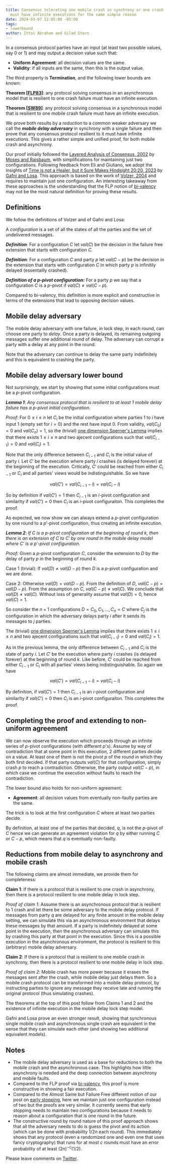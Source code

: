 ```yaml
---
title: Consensus tolerating one mobile crash in synchrony or one crash is asynchrony
  must have infinite executions for the same simple reason
date: 2024-03-07 12:05:00 -05:00
tags:
- lowerbound
author: Ittai Abraham and Gilad Stern
---
```


In a consensus protocol parties have an input (at least two possible values, say 0 or 1) and may output a decision value such that:

* **Uniform Agreement**: all decision values are the same.
* **Validity**: if all inputs are the same, then this is the output value.

The third property is **Termination**, and the following lower bounds are known:

**Theorem [[FLP83](https://decentralizedthoughts.github.io/2019-12-15-asynchrony-uncommitted-lower-bound/)]**: any protocol solving consensus in an asynchronous model that is resilient to one crash failure must have an infinite execution.

**Theorem [[SW89](https://dl.acm.org/doi/10.5555/73228.73254)]**: any protocol solving consensus in a synchronous model that is resilient to one mobile crash failure must have an infinite execution.

We prove both results by a *reduction* to a common weaker adversary we call the ***mobile delay adversary*** in synchrony with a single failure and then prove that any consensus protocol resilient to it must have infinite executions. This gives a rather simple and unified proof, for both mobile crash and asynchrony.

Our proof initially followed the [Layered Analysis of Consensus, 2002](http://courses.csail.mit.edu/6.897/fall04/papers/Moses/layering.pdf) by [Moses and Rajsbaum](https://epubs.siam.org/doi/10.1137/S0097539799364006), with simplifications for maintaining just two configurations. Following feedback from Eli and Giuliano, we adopt the insights of [Time is not a Healer, but it Sure Makes Hindsight 20:20, 2023](https://arxiv.org/abs/2305.02295) by [Gafni and Losa](https://dl.acm.org/doi/abs/10.1007/978-3-031-44274-2_6). This approach is based on the work of [Volzer, 2004](https://citeseerx.ist.psu.edu/document?repid=rep1&type=pdf&doi=043ac773bfcc3adb84dcdad6e726f2096a742f5b) and requires to maintain just one configuration. An interesting takeaway from these approaches is the understanding that the FLP notion of [bi-valency](https://citeseerx.ist.psu.edu/document?repid=rep1&type=pdf&doi=043ac773bfcc3adb84dcdad6e726f2096a742f5b) may not be the most natural definition for proving these results.

## Definitions 

We follow the definitions of Volzer and of Gafni and Losa:

A *configuration* is a set of all the states of all the parties and the set of undelivered messages.

***Definition***: For a configuration $C$ let $val(C)$ be the decision in the failure free extension that starts with configuration $C$.

***Definition***: For a configuration $C$ and party $p$ let $val(C-p)$ be the decision in the extension that starts with configuration $C$ in which party $p$ is infinitily delayed (essentailly crashed).

***Definition of a $p$-pivot configuration:*** For a party $p$ we say that a configuration $C$ is a $p$-pivot if $val(C) \neq val (C-p)$.

Compared to bi-valency, this definition is more explicit and constructive in terms of the extensions that lead to opposing decision values.

## Mobile delay adversary

The mobile delay adversary with one failure, in lock step, in each round, can choose one party to *delay*. Once a party is delayed, its remaining outgoing messages suffer one additional round of delay. The adversary can corrupt a party with a delay at any point in the round.

Note that the adversary can continue to delay the same party indefinitely and this is equivalent to crashing the party. 


## Mobile delay adversary lower bound

Not surprisingly, we start by showing that some initial configurations must be a $p$-pivot configuration.

***Lemma 1***: *Any consensus protocol that is resilient to at least 1 mobile delay failure has a $p$-pivot  initial configuration.*

*Proof*: For $0 \leq i \le n$ let $C_i$ be the initial configuration where parties 1 to $i$ have input 1 (empty set for $i=0$) and the rest have input 0.  From validity, $val(C_0)=0$ and $val(C_n)=1$, so the (trivial) [one dimension Sperner's Lemma](https://en.wikipedia.org/wiki/Sperner%27s_lemma#One-dimensional_case) implies that there exists $1 \le i \le n$ and two ajecent configurations such that $val(C_{i-1}) =0$ and $val(C_{i})=1$.

Note that the only difference between $C_{i-1}$ and $C_i$ is the initial value of party $i$. Let $C'$ be the execution where party $i$ crashes (is delayed forever) at the beginning of the execution. Critically, $C'$ could be reached from either $C_{i-1}$ or $C_i$ and all parties' views would be indistinguishable. So we have 

$$val(C')=val(C_{i-1}-i)=val(C_i-i)$$ 

So by definition if $val(C')=1$ then $C_{i-1}$ is an $i$-pivot configuration and similarlty if $val(C')=0$ then $C_i$ is an $i$-pivot configuraiton. This completes the proof.

As expected, we now show we can always extend a $p$-pivot configuration by one round to a $p'$-pivot configuration, thus creating an infinite execution.


***Lemma 2***: *If $C$ is a $p$-pivot configuration at the beginning of round $k$, then there is an extension of $C$ to $C'$ by one round in the mobile delay model where $C'$ is a $p'$-pivot configuration.*


*Proof*: Given a $p$-pivot configuration $C$, consider the extension to $D$ by the delay of party $p$ in the beginning of round $k$.

Case 1 (trivial): If $val(D) \neq val(D-p)$ then $D$ is a $p$-pivot configuration and we are done.

Case 2: Otherwise $val(D) = val(D-p)$. From the definition of $D$, $val (C-p)=val(D-p)$. From the assumption on $C$, $val(C-p) \neq val(C)$. We conclude that $val(D) \neq val (C)$. Without loss of generality assume that $val(D)=0$, hence $val(C)=1$.

So consider the $n+1$ configurations $D=C_0,C_1,\dots,C_n=C$ where $C_j$ is the configuration in which the adversary delays party $i$ after it sends its messages to $j$ parties. 

The (trivial) [one dimension Sperner's Lemma](https://en.wikipedia.org/wiki/Sperner%27s_lemma#One-dimensional_case) implies that there exists $1 \le i \le n$ and two ajecent configurations such that $val(C_{i-1}) =0$ and $val(C_{i})=1$.

As in the previous lemma, the only difference between $C_{i-1}$ and $C_i$ is the state of party $i$. Let $C'$ be the execution where party $i$ crashes (is delayed forever) at the beginning of round $k$. Like before, $C'$ could be reached from either $C_{i-1}$ or $C_i$ with all parties' views being indistinguishable. So again we have 

$$val(C')=val(C_{i-1}-i)=val(C_i-i)$$ 

By definition, if $val(C')=1$ then $C_{i-1}$ is an $i$-pivot configuration and similarlty if $val(C')=0$ then $C_i$ is an $i$-pivot configuraiton. This completes the proof.

## Completing the proof and extending to non-uniform agreement

We can now observe the execution which proceeds through an infinite series of $p$-pivot configurations (with different $p$'s). Assume by way of contradiction that at some point in this execution, $2$ different parties decide on a value. At least one of them is not the pivot $p$ of the round in which they both first decided. If that party outputs $val(C)$ for that configuration, simply crash $p$ to reach a contradiction.
Otherwise, the party output $val(C-p)$, in which case we continue the execution without faults to reach the contradiction.

The lower bound also holds for non-uniform agreement:

* **Agreement**: all decision values from eventually non-faulty parties are the same.

The trick is to look at the first configuration $C$ where at least *two* parties decide.

By definition, at least one of the parties that decided, $q$, is not the $p$-pivot of $C$ hence we can generate an agreement violation for $q$ by either running $C$ or $C-p$, which means that $q$ is eventually non-faulty.

## Reductions from mobile delay to asynchrony and mobile crash

The following claims are almost immediate, we provide them for completeness:

**Claim 1**: If there is a protocol that is resilient to one crash in asynchrony, then there is a protocol resilient to one mobile delay in lock step.

*Proof of claim 1*: Assume there is an asynchronous protocol that is resilient to $1$ crash and let there be some adversary to the mobile delay protocol. If messages from party $q$ are delayed for any finite amount in the mobile delay setting, we can simulate this via an asynchronous environment that delays these messages by that amount. If a party is indefinitely delayed at some point in the execution, then the asynchronous adversary can simulate this by crashing this party at that point in the execution. Since this is a possible execution in the asynchronous environment, the protocol is resilient to this (arbitrary) mobile delay adversary.

**Claim 2**: If there is a protocol that is resilient to one mobile crash in synchrony, then there is a protocol resilient to one mobile delay in lock step.

*Proof of claim 2*: Mobile crash has more power because it erases the messages sent after the crash, while mobile delay just delays them. So a mobile crash protocol can be transformed into a mobile delay protocol, by instructing parties to ignore any message they receive late and running the original protocol (thus simulating crashes).

The theorems at the top of this post follow from Claims 1 and 2 and the existence of infinite execution in the mobile delay lock step model.

Gafni and Losa prove an even stronger result, showing that synchronous single mobile crash and asynchronous single crash are equivalent in the sense that they can simulate each other (and showing two additional equivalent models).


## Notes

* The mobile delay adversary is used as a base for reductions to both the mobile crash and the asynchronous case. This highlights how little asynchrony is needed and the deep connection between asynchrony and mobile faults. 
* Compared to the FLP proof via [bi-valency](https://decentralizedthoughts.github.io/2019-12-15-asynchrony-uncommitted-lower-bound/), this proof is more constructive in showing a fair execution.
* Compared to the Almost Same but Failure Free different notion of our post on [early stopping](https://decentralizedthoughts.github.io/2024-01-28-early-stopping-lower-bounds/), here we maintain just one configuration instead of two but the proofs are very similar. It currently seems that early stopping needs to maintain two configurations because it needs to reason about a configuration that is one round in the future.
* The constructive round by round nature of this proof approach shows that all the adversary needs to do is guess the pivot and its action (which can be done with probability $1/2n$ each round). This immediately shows that any protocol (even a randomized one and even one that uses fancy cryptography) that runs for at most $c$ rounds must have an error probability of at least $(2n)^{-c} (1/2)$.

Please leave comments on [Twitter](https://x.com/ittaia/status/1772026991111217657).